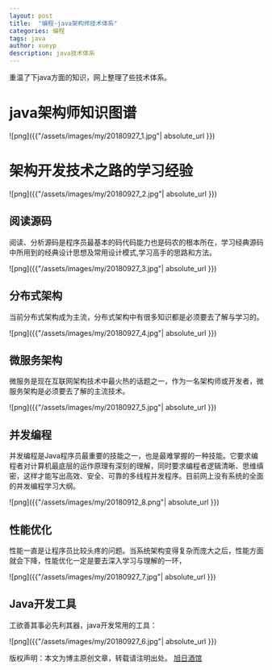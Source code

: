 ```yaml
---
layout: post
title:  "编程-java架构师技术体系"
categories: 编程
tags: java
author: xueyp
description: java技术体系
---
```


重温了下java方面的知识，网上整理了些技术体系。

# java架构师知识图谱

![png]({{"/assets/images/my/20180927_1.jpg"| absolute_url }})

# 架构开发技术之路的学习经验 

![png]({{"/assets/images/my/20180927_2.jpg"| absolute_url }})

## 阅读源码

阅读、分析源码是程序员最基本的码代码能力也是码农的根本所在，学习经典源码中所用到的经典设计思想及常用设计模式,学习高手的思路和方法。

![png]({{"/assets/images/my/20180927_3.jpg"| absolute_url }})

## 分布式架构

当前分布式架构成为主流，分布式架构中有很多知识都是必须要去了解与学习的。 


![png]({{"/assets/images/my/20180927_4.jpg"| absolute_url }})

## 微服务架构

微服务是现在互联网架构技术中最火热的话题之一，作为一名架构师或开发者，微服务架构是必须要去了解的主流技术。

![png]({{"/assets/images/my/20180927_5.jpg"| absolute_url }})

## 并发编程

并发编程是Java程序员最重要的技能之一，也是最难掌握的一种技能。它要求编程者对计算机最底层的运作原理有深刻的理解，同时要求编程者逻辑清晰、思维缜密，这样才能写出高效、安全、可靠的多线程并发程序。目前网上没有系统的全面的并发编程学习大纲。

![png]({{"/assets/images/my/20180912_8.png"| absolute_url }})

## 性能优化

性能一直是让程序员比较头疼的问题。当系统架构变得复杂而庞大之后，性能方面就会下降，性能优化一定是要去深入学习与理解的一环，

![png]({{"/assets/images/my/20180927_7.jpg"| absolute_url }})

## Java开发工具

工欲善其事必先利其器，java开发常用的工具：

![png]({{"/assets/images/my/20180927_6.jpg"| absolute_url }})


版权声明：本文为博主原创文章，转载请注明出处。 [旭日酒馆](https://xueyp.github.io/)
